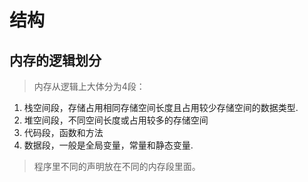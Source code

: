 # 结构

## 内存的逻辑划分
> 内存从逻辑上大体分为4段：
1. 栈空间段，存储占用相同存储空间长度且占用较少存储空间的数据类型.
2. 堆空间段，不同空间长度或占用较多的存储空间
3. 代码段，函数和方法
4. 数据段，一般是全局变量，常量和静态变量.
> 程序里不同的声明放在不同的内存段里面。